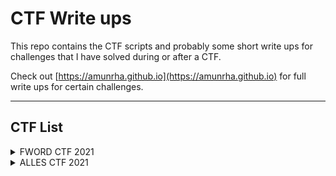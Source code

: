 # CTF Write ups

This repo contains the CTF scripts and probably some short write ups for challenges that I have solved during or after a CTF.

Check out [https://amunrha.github.io](https://amunrha.github.io) for full write ups for certain challenges.

---

## CTF List

<details>
  <summary>FWORD CTF 2021</summary>
  <ul>
    <li>
    <a href="https://github.com/AmunRha/WriteUps/blob/main/FWORDCTF21/Omen/solve_z3.py">Omen</a><br>
      Windows based challenge. The challenge includes process injection, and shellcode. Stepping through instructions should land us to the flag checker
      eventually, and then its just simple equations which can be solved using z3.<br>
      Tags: [#z3, #windows]
    </li>
  </ul>
  
  <ul>
    <li>
    <a href="https://github.com/AmunRha/WriteUps/tree/main/FWORDCTF21/SAW">SAW</a><br>
      Windows based challenge. The challenge included concepts of process hollowing, multiple anti-debugging checks, run time function resolving and implementaion 
      of opaque predicates to do anti analysis. Final bitwise check can be extracted and parsed using capstone.<br>
      Note: Solved after CTF<br>
      Tags: [#anti-debugging, #opaque-predicates, #windows]
    </li>   
  </ul>
</details>

<details>
  <summary>ALLES CTF 2021</summary>
  <ul>
    <li>
    <a href="https://github.com/AmunRha/WriteUps/blob/main/FWORDCTF21/Omen/solve_z3.py">Monstrosity</a><br>
      DotNet challenge. The challenge was pretty straight forward and yet tricky, the challenge implemented a JIT hooking technique to change pieces of code during             runtime, debugging was my way of solving this challenge, but statically analysing the challenge should also work. The core of the challenge was to recreate the           maze and supply the right inputs (which changes during runtime) to the binary, which makes the flag.<br>
      Tags: [#DotNet, #JIT_Hook, #maze]
    </li>
  </ul>
</details>


